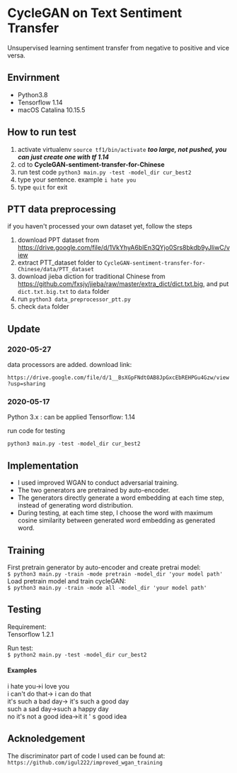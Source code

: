 # CycleGAN on Text Sentiment Transfer
  Unsupervised learning sentiment transfer from negative to positive and vice versa.  

## Envirnment

  - Python3.8
  - Tensorflow 1.14
  - macOS Catalina 10.15.5


## How to run test
  1. activate virtualenv `source tf1/bin/activate` ***too large, not pushed, you can just create one with tf 1.14***
  2. cd to **CycleGAN-sentiment-transfer-for-Chinese**
  3. run test code `python3 main.py -test -model_dir cur_best2`
  4. type your sentence. example `i hate you`
  5. type `quit` for exit

## PTT data preprocessing

if you haven't processed your own dataset yet, follow the steps

1.  download PPT dataset from https://drive.google.com/file/d/1VkYhyA6bIEn3QYjo0Srs8bkdb9yJliwC/view
2. extract PTT_dataset folder to `CycleGAN-sentiment-transfer-for-Chinese/data/PTT_dataset`
3. download jieba diction for traditional Chinese from https://github.com/fxsjy/jieba/raw/master/extra_dict/dict.txt.big, and put `dict.txt.big.txt` to `data` folder
4. run `python3 data_preprocessor_ptt.py`
5. check `data` folder


## Update

### 2020-05-27
  data processors are added.
  download link: 

`https://drive.google.com/file/d/1__BsXGpFNdtOAB8JpGxcEbREHPGu4Gzw/view?usp=sharing`

### 2020-05-17

  Python 3.x : can be applied
  Tensorflow: 1.14
  
  run code for testing
  ```python=
  python3 main.py -test -model_dir cur_best2
  ```



## Implementation
* I used improved WGAN to conduct adversarial training.
* The two generators are pretrained by auto-encoder.
* The generators directly generate a word embedding at each time step, instead of generating word distribution.
* During testing, at each time step, I choose the word with maximum cosine similarity between generated word embedding as generated word.

## Training
First pretrain generator by auto-encoder and create pretrai model:  
`$ python3 main.py -train -mode pretrain -model_dir 'your model path'`  
Load pretrain model and train cycleGAN:  
`$ python3 main.py -train -mode all -model_dir 'your model path'`

## Testing
  Requirement:  
  Tensorflow 1.2.1  

Run test:  
`$ python2 main.py -test -model_dir cur_best2`  


#### Examples
  i hate you->i love you  
  i can't do that-> i can do that  
  it's such a bad day-> it's such a good day  
  such a sad day->such a happy day  
  no it's not a good idea->it it ' s good idea  

## Acknoledgement
  The discriminator part of code I used can be found at:  
  `https://github.com/igul222/improved_wgan_training`  
